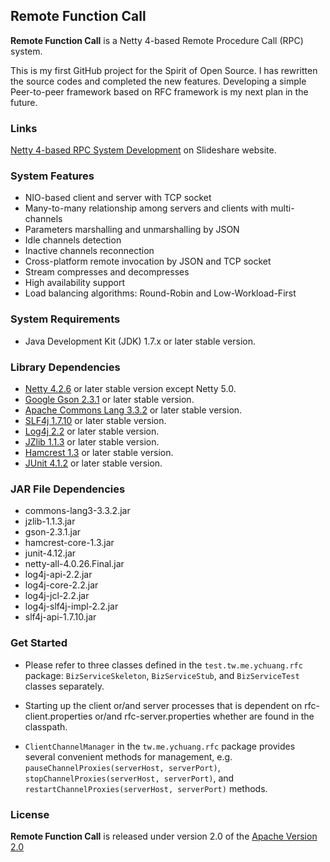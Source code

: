 ## Remote Function Call ##

**Remote Function Call** is a Netty 4-based Remote Procedure Call (RPC) system.

This is my first GitHub project for the Spirit of Open Source. I has rewritten the source codes and completed the new features. Developing a simple Peer-to-peer framework based on RFC framework is my next plan in the future.


### Links ###

[Netty 4-based RPC System Development](http://www.slideshare.net/AllanHuang/netty-4-based-rpc-system-development) on Slideshare website.

### System Features ###

- NIO-based client and server with TCP socket
- Many-to-many relationship among servers and clients with multi-channels
- Parameters marshalling and unmarshalling by JSON
- Idle channels detection
- Inactive channels reconnection
- Cross-platform remote invocation by JSON and TCP socket
- Stream compresses and decompresses 
- High availability support
- Load balancing algorithms: Round-Robin and Low-Workload-First

### System Requirements ###

- Java Development Kit (JDK) 1.7.x or later stable version.

### Library Dependencies ###

- [Netty 4.2.6](http://netty.io/index.html) or later stable version except Netty 5.0.
- [Google Gson 2.3.1](https://code.google.com/p/google-gson/) or later stable version.
- [Apache Commons Lang 3.3.2](http://commons.apache.org/proper/commons-lang/index.html) or later stable version.
- [SLF4j 1.7.10](http://www.slf4j.org/) or later stable version.
- [Log4j 2.2](http://logging.apache.org/log4j/2.x/) or later stable version.
- [JZlib 1.1.3](http://www.jcraft.com/jzlib/) or later stable version.
- [Hamcrest 1.3](https://code.google.com/p/hamcrest/) or later stable version.
- [JUnit 4.1.2](http://junit.org/) or later stable version.

### JAR File Dependencies ###
- commons-lang3-3.3.2.jar
- jzlib-1.1.3.jar
- gson-2.3.1.jar
- hamcrest-core-1.3.jar
- junit-4.12.jar
- netty-all-4.0.26.Final.jar
- log4j-api-2.2.jar
- log4j-core-2.2.jar
- log4j-jcl-2.2.jar
- log4j-slf4j-impl-2.2.jar
- slf4j-api-1.7.10.jar

### Get Started ###
- Please refer to three classes defined in the `test.tw.me.ychuang.rfc` package: `BizServiceSkeleton`, `BizServiceStub`, and `BizServiceTest` classes separately.

- Starting up the client or/and server processes that is dependent on rfc-client.properties or/and rfc-server.properties whether are found in the classpath.   

- `ClientChannelManager` in the `tw.me.ychuang.rfc` package provides several convenient methods for management, e.g. `pauseChannelProxies(serverHost, serverPort)`, `stopChannelProxies(serverHost, serverPort)`, and `restartChannelProxies(serverHost, serverPort)` methods.

### License ###

**Remote Function Call** is released under version 2.0 of the [Apache Version 2.0](http://www.apache.org/licenses/LICENSE-2.0)

